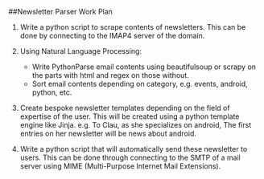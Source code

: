##Newsletter Parser Work Plan

1. Write a python script to scrape contents of newsletters. This can be done by connecting to the IMAP4 server of the domain.

2. Using Natural Language Processing:
	*	Write PythonParse email contents using beautifulsoup or scrapy on the parts with html and regex on those without.
	*	Sort email contents depending on category, e.g. events, android, python, etc.

3. Create bespoke newsletter templates depending on the field of expertise of the user. This will be created using a python template engine like Jinja. e.g. To Clau, as she specializes on android, The first entries on her newsletter will be news about android.

4. Write a python script that will automatically send these newsletter to users. This can be done through connecting to the SMTP of a mail server using MIME (Multi-Purpose Internet Mail Extensions).
